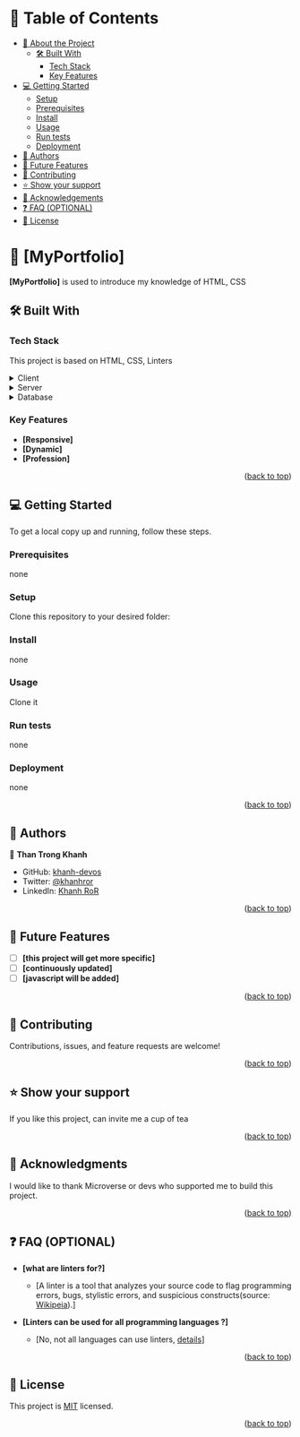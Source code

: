 <a name="readme-top"></a>

<!-- TABLE OF CONTENTS -->

# 📗 Table of Contents

- [📖 About the Project](#about-project)
  - [🛠 Built With](#built-with)
    - [Tech Stack](#tech-stack)
    - [Key Features](#key-features)
- [💻 Getting Started](#getting-started)
  - [Setup](#setup)
  - [Prerequisites](#prerequisites)
  - [Install](#install)
  - [Usage](#usage)
  - [Run tests](#run-tests)
  - [Deployment](#deployment)
- [👥 Authors](#authors)
- [🔭 Future Features](#future-features)
- [🤝 Contributing](#contributing)
- [⭐️ Show your support](#support)
- [🙏 Acknowledgements](#acknowledgements)
- [❓ FAQ (OPTIONAL)](#faq)
- [📝 License](#license)

<!-- PROJECT DESCRIPTION -->

# 📖 [MyPortfolio] <a name="about-project"></a>

**[MyPortfolio]** is used to introduce my knowledge of HTML, CSS

## 🛠 Built With <a name="built-with"></a>

### Tech Stack <a name="tech-stack"></a>
This project is based on HTML, CSS, Linters 

<details>
  <summary>Client</summary>
  <ul>
    <li><a href="https://developer.mozilla.org/en-US/docs/Glossary/HTML5">Html5</a></li>
    <li><a href="https://developer.mozilla.org/en-US/docs/Web/CSS">CSS</a></li>
    <li><a href="https://github.com/microverseinc/linters-config">Linters</a></li>
  </ul>
</details>

<details>
  <summary>Server</summary>
  <ul>
    <li><a href="">None</a></li>
  </ul>
</details>

<details>
<summary>Database</summary>
  <ul>
    <li><a href="">None</a></li>
  </ul>
</details>

<!-- Features -->

### Key Features <a name="key-features"></a>

- **[Responsive]**
- **[Dynamic]**
- **[Profession]**

<p align="right">(<a href="#readme-top">back to top</a>)</p>

<!-- GETTING STARTED -->

## 💻 Getting Started <a name="getting-started"></a>

To get a local copy up and running, follow these steps.

### Prerequisites
none

### Setup
Clone this repository to your desired folder:

### Install

none

### Usage

Clone it

### Run tests 
none

### Deployment
none

<p align="right">(<a href="#readme-top">back to top</a>)</p>

<!-- AUTHORS -->

## 👥 Authors <a name="authors"></a>

👤 **Than Trong Khanh**

- GitHub: [khanh-devos](https://github.com/khanh-devos)
- Twitter: [@khanhror](https://twitter.com/home?lang=en)
- LinkedIn: [Khanh RoR](https://www.linkedin.com/in/khanh-than-trong-3b4344246/)

<p align="right">(<a href="#readme-top">back to top</a>)</p>

<!-- FUTURE FEATURES -->

## 🔭 Future Features <a name="future-features"></a>

- [ ] **[this project will get more specific]**
- [ ] **[continuously updated]**
- [ ] **[javascript will be added]**

<p align="right">(<a href="#readme-top">back to top</a>)</p>

<!-- CONTRIBUTING -->

## 🤝 Contributing <a name="contributing"></a>

Contributions, issues, and feature requests are welcome!

<p align="right">(<a href="#readme-top">back to top</a>)</p>

<!-- SUPPORT -->

## ⭐️ Show your support <a name="support"></a>

If you like this project, can invite me a cup of tea

<p align="right">(<a href="#readme-top">back to top</a>)</p>

<!-- ACKNOWLEDGEMENTS -->

## 🙏 Acknowledgments <a name="acknowledgements"></a>

I would like to thank Microverse or devs who supported me to build this project. 

<p align="right">(<a href="#readme-top">back to top</a>)</p>

## ❓ FAQ (OPTIONAL) <a name="faq"></a>

- **[what are linters for?]**

  - [A linter is a tool that analyzes your source code to flag programming errors, bugs, stylistic errors, and suspicious constructs(source: [Wikipeia](https://www.linkedin.com/in/khanh-than-trong-3b4344246/)).]

- **[Linters can be used for all programming languages ?]**

  - [No, not all languages can use linters, [details](https://github.com/microverseinc/linters-config)]

<p align="right">(<a href="#readme-top">back to top</a>)</p>

<!-- LICENSE -->

## 📝 License <a name="license"></a>

This project is [MIT](./MIT.md) licensed.

<p align="right">(<a href="#readme-top">back to top</a>)</p>

